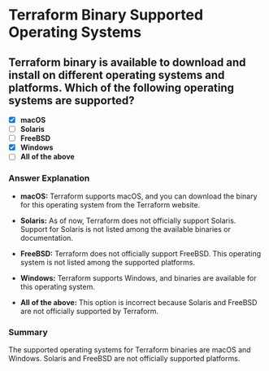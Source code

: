 # Terraform Binary Supported Operating Systems

## **Terraform binary is available to download and install on different operating systems and platforms. Which of the following operating systems are supported?**

- [x] **macOS**
- [ ] **Solaris**
- [ ] **FreeBSD**
- [x] **Windows**
- [ ] **All of the above**

### Answer Explanation

- **macOS:** Terraform supports macOS, and you can download the binary for this operating system from the Terraform website.

- **Solaris:** As of now, Terraform does not officially support Solaris. Support for Solaris is not listed among the available binaries or documentation.

- **FreeBSD:** Terraform does not officially support FreeBSD. This operating system is not listed among the supported platforms.

- **Windows:** Terraform supports Windows, and binaries are available for this operating system.

- **All of the above:** This option is incorrect because Solaris and FreeBSD are not officially supported by Terraform.

### Summary

The supported operating systems for Terraform binaries are macOS and Windows. Solaris and FreeBSD are not officially supported platforms.
